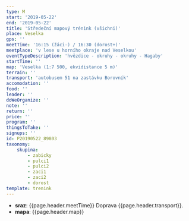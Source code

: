 ```yaml
---
type: M
start: '2019-05-22'
end: '2019-05-22'
title: 'Středeční mapový trénink (všichni)'
place: Veselka
gps: ''
meetTime: '16:15 (žáci-) / 16:30 (dorost+)'
meetplace: 'v lese u horního okraje nad Veselkou'
eventTypeDescription: 'hvězdice - okruhy - okruhy - Hagaby'
startTime: ''
map: 'Veselka (1:7 500, ekvidistance 5 m)'
terrain: ''
transport: 'autobusem 51 na zastávku Borovník'
accomodation: ''
food: ''
leader: ''
doWeOrganize: ''
note: ''
return: ''
price: ''
program: ''
thingsToTake: ''
signups: ''
id: P20190522_89803
taxonomy:
    skupina:
        - zabicky
        - pulci1
        - pulci2
        - zaci1
        - zaci2
        - dorost
template: trenink
---
```

* **sraz**: {{page.header.meetTime}} Doprava {{page.header.transport}}.
* **mapa**: {{page.header.map}}
